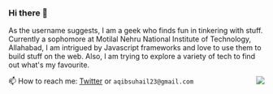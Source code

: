 ### Hi there 👋

<!--
**geeqib23/geeqib23** is a ✨ _special_ ✨ repository because its `README.md` (this file) appears on your GitHub profile.
-->

As the username suggests, I am a geek who finds fun in tinkering with stuff. Currently a sophomore at Motilal Nehru National Institute of Technology, Allahabad,
I am intrigued by Javascript frameworks and love to use them to build stuff on the web. Also, I am trying to explore a variety of tech to find out what's my favourite.

<img src="https://github-readme-stats.vercel.app/api/top-langs/?username=geeqib23&hide=jupyter%20notebook,html,purebasic,objective-c&layout=compact" align="right">


📫 How to reach me: [Twitter](https://twitter.com/aqibs_) or `aqibsuhail23@gmail.com`
